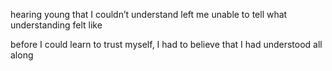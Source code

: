 hearing young that I couldn’t understand left me unable to tell what understanding felt like

before I could learn to trust myself, I had to believe that I had understood all along
